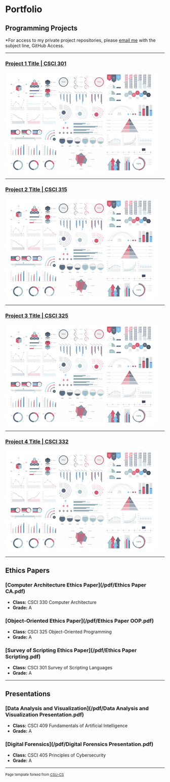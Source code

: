 Portfolio
=========

Programming Projects
--------------------

*For access to my private project repositories, please [email me](mailto:example@csustudent.net?subject=GitHub%20Access) with the subject line, GitHub Access.

---
### [Project 1 Title | CSCI 301](project1)

![Project 1 Thumbnail Name](images/dummy_thumbnail.jpg)

---
### [Project 2 Title | CSCI 315](project1)

![Project 2 Thumbnail Name](images/dummy_thumbnail.jpg)

---
### [Project 3 Title | CSCI 325](project1)

![Project 3 Thumbnail Name](images/dummy_thumbnail.jpg)

---
### [Project 4 Title | CSCI 332](project1)

![Project 4 Thumbnail Name](images/dummy_thumbnail.jpg)

---

Ethics Papers
-------------

### [Computer Architecture Ethics Paper](/pdf/Ethics Paper CA.pdf)

-   **Class:** CSCI 330 Computer Architecture
-   **Grade:** A

### [Object-Oriented Ethics Paper](/pdf/Ethics Paper OOP.pdf)

-   **Class:** CSCI 325 Object-Oriented Programming
-   **Grade:** A

### [Survey of Scripting Ethics Paper](/pdf/Ethics Paper Scripting.pdf)

-   **Class:** CSCI 301 Survey of Scripting Languages
-   **Grade:** A

---

Presentations
-------------

### [Data Analysis and Visualization](/pdf/Data Analysis and Visualization Presentation.pdf)

- **Class:** CSCI 409 Fundamentals of Artificial Intelligence
- **Grade:** A


### [Digital Forensics](/pdf/Digital Forensics Presentation.pdf)

- **Class:** CSCI 405 Principles of Cybersecurity
- **Grade:** A

---

<p style="font-size:11px">Page template forked from <a href="https://github.com/csu-cs/csci-portfolio">CSU-CS</a></p>
<!-- Remove above link if you don't want to attributive -->
